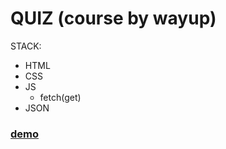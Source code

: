 # QUIZ (course by wayup)

STACK: 
- HTML
- CSS
- JS
  - fetch(get)
- JSON


### [demo](https://tonyg89.github.io/JS-quiz/)
